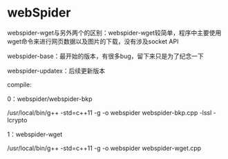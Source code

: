 # webSpider

webspider-wget与另外两个的区别：webspider-wget较简单，程序中主要使用wget命令来进行网页数据以及图片的下载，没有涉及socket API

webspider-base：最开始的版本，有很多bug，留下来只是为了纪念一下

webspider-updatex：后续更新版本

compile:
  
  0：webspider/webspider-bkp
  
  /usr/local/bin/g++ -std=c++11 -g -o webspider webspider-bkp.cpp -lssl -lcrypto
  
  1：webspider-wget
  
  /usr/local/bin/g++ -std=c++11 -g -o webspider webspider-wget.cpp
